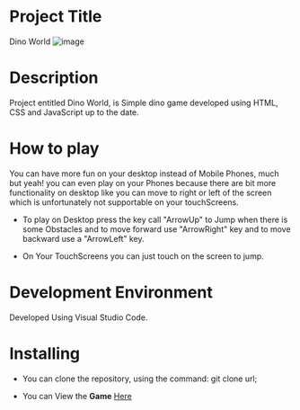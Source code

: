 # Project Title
 Dino World
 ![image](https://github.com/user-attachments/assets/90a77e88-2715-4724-80f2-6cd8e0834b8e)


# Description
 Project entitled Dino World, is Simple dino game developed using  HTML, CSS and JavaScript up to the date.

 # How to play
 You can have more fun on your desktop instead of Mobile Phones, much but yeah! you can even play on your Phones because there are bit more functionality on desktop like you can move to right or left of the screen which is unfortunately not supportable on your touchScreens.

* To play on Desktop press the key call "ArrowUp" to Jump when there is some Obstacles and to move forward use "ArrowRight" key and to move backward use a "ArrowLeft" key.

* On Your TouchScreens you can just touch on the screen to jump.


 # Development Environment
 Developed Using Visual Studio Code.

 # Installing
 * You can clone the repository, using the command: git clone url;
 
 * You can View the **Game** [Here](https://stellar-youtiao-4ad921.netlify.app)

